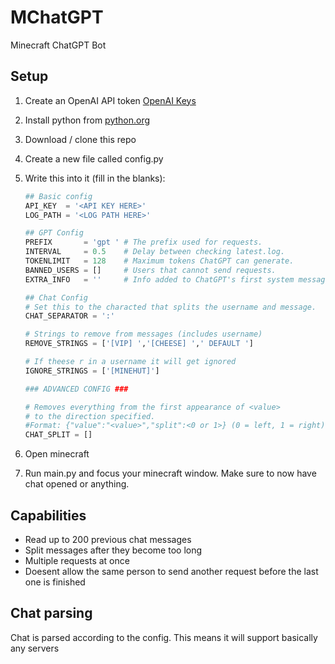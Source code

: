 
# MChatGPT

 Minecraft ChatGPT Bot

## Setup

1. Create an OpenAI API token [OpenAI Keys](https://platform.openai.com/account/api-keys)
2. Install python from [python.org](https://python.org/downloads)
3. Download / clone this repo
4. Create a new file called config.py
5. Write this into it (fill in the blanks):

    ```python
    ## Basic config
    API_KEY  = '<API KEY HERE>'
    LOG_PATH = '<LOG PATH HERE>'

    ## GPT Config
    PREFIX       = 'gpt ' # The prefix used for requests.
    INTERVAL     = 0.5    # Delay between checking latest.log.
    TOKENLIMIT   = 128    # Maximum tokens ChatGPT can generate.
    BANNED_USERS = []     # Users that cannot send requests.
    EXTRA_INFO   = ''     # Info added to ChatGPT's first system message.

    ## Chat Config
    # Set this to the characted that splits the username and message.
    CHAT_SEPARATOR = ':'

    # Strings to remove from messages (includes username)
    REMOVE_STRINGS = ['[VIP] ','[CHEESE] ',' DEFAULT ']

    # If theese r in a username it will get ignored
    IGNORE_STRINGS = ['[MINEHUT]']

    ### ADVANCED CONFIG ###

    # Removes everything from the first appearance of <value>
    # to the direction specified.
    #Format: {"value":"<value>","split":<0 or 1>} (0 = left, 1 = right)
    CHAT_SPLIT = []
    ```

6. Open minecraft
7. Run main.py and focus your minecraft window. Make sure to now have chat opened or anything.

## Capabilities

- Read up to 200 previous chat messages
- Split messages after they become too long
- Multiple requests at once
- Doesent allow the same person to send another request before the last one is finished

## Chat parsing

Chat is parsed according to the config.
This means it will support basically any servers
